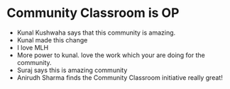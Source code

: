 # Community Classroom is OP

- Kunal Kushwaha says that this community is amazing.
- Kunal made this change
- I love MLH
- More power to kunal. love the work which your are doing for the community.
- Suraj says this is amazing community
- Anirudh Sharma finds the Community Classroom initiative really great!
